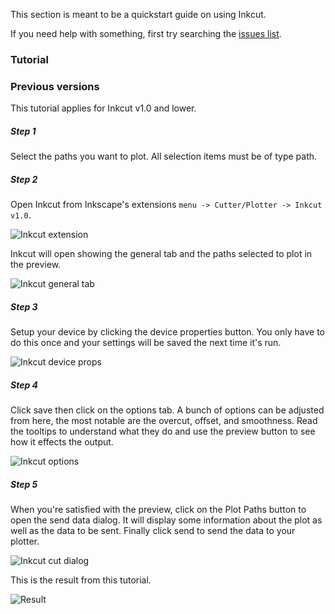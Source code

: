 
This section is meant to be a quickstart guide on using Inkcut. 

If you need help with something, first try searching the 
[issues list](https://github.com/codelv/inkcut/issues).

### Tutorial


### Previous versions

This tutorial applies for Inkcut v1.0 and lower. 

##### Step 1

Select the paths you want to plot. All selection items must be of type path.

##### Step 2

Open Inkcut from Inkscape's extensions `menu -> Cutter/Plotter -> Inkcut v1.0`. 

![Inkcut extension](https://user-images.githubusercontent.com/380158/34217242-0da7bb88-e579-11e7-9f0a-3ba619be0648.jpeg)

Inkcut will open showing the general tab and the paths selected to plot in the preview.

![Inkcut general tab](https://user-images.githubusercontent.com/380158/34217513-b0a7a424-e579-11e7-955f-71860a7f6736.jpeg)

##### Step 3

Setup your device by clicking the device properties button. You only have to do this once and your settings will be saved the next time it's run.

![Inkcut device props](https://user-images.githubusercontent.com/380158/34217249-10882144-e579-11e7-88b8-aaf98b897eb5.jpeg)

##### Step 4

Click save then click on the options tab. A bunch of options can be adjusted from here, the most notable are the overcut, offset, and smoothness. Read the tooltips to understand what they do and use the preview button to see how it effects the output.

![Inkcut options](https://user-images.githubusercontent.com/380158/34217254-11dd1a54-e579-11e7-9553-9071ce982d7d.jpeg)

##### Step 5

When you're satisfied with the preview, click on the Plot Paths button to open the send data dialog. It will display some information about the plot as well as the data to be sent. Finally click send to send the data to your plotter.

![Inkcut cut dialog](https://user-images.githubusercontent.com/380158/34217257-139216f6-e579-11e7-8d79-eb3d422800d5.jpeg)

This is the result from this tutorial.

![Result](https://user-images.githubusercontent.com/380158/34217260-167718e4-e579-11e7-9cee-b158c3cf20eb.jpeg)


